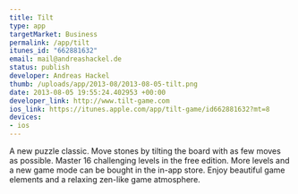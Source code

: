 ```yaml
--- 
title: Tilt
type: app
targetMarket: Business
permalink: /app/tilt
itunes_id: "662881632"
email: mail@andreashackel.de
status: publish
developer: Andreas Hackel
thumb: /uploads/app/2013-08/2013-08-05-tilt.png
date: 2013-08-05 19:55:24.402953 +00:00
developer_link: http://www.tilt-game.com
ios_link: https://itunes.apple.com/app/tilt-game/id662881632?mt=8
devices: 
- ios
---
```


A new puzzle classic. Move stones by tilting the board with as few moves as possible. Master 16 challenging levels in the free edition. More levels and a new game mode can be bought in the in-app store. Enjoy beautiful game elements and a relaxing zen-like game atmosphere.
